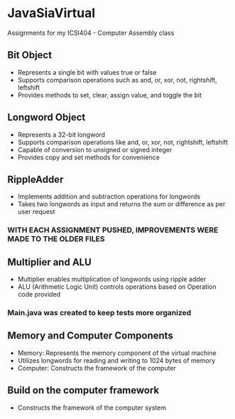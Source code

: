 # JavaSiaVirtual
Assignments for my ICSI404 - Computer Assembly class

## Bit Object
- Represents a single bit with values true or false
- Supports comparison operations such as and, or, xor, not, rightshift, leftshift
- Provides methods to set, clear, assign value, and toggle the bit

## Longword Object
- Represents a 32-bit longword
- Supports comparison operations like and, or, xor, not, rightshift, leftshift
- Capable of conversion to unsigned or signed integer
- Provides copy and set methods for convenience

## RippleAdder
- Implements addition and subtraction operations for longwords
- Takes two longwords as input and returns the sum or difference as per user request

### WITH EACH ASSIGNMENT PUSHED, IMPROVEMENTS WERE MADE TO THE OLDER FILES

## Multiplier and ALU
- Multiplier enables multiplication of longwords using ripple adder
- ALU (Arithmetic Logic Unit) controls operations based on Operation code provided

### Main.java was created to keep tests more organized

## Memory and Computer Components
- Memory: Represents the memory component of the virtual machine
- Utilizes longwords for reading and writing to 1024 bytes of memory
- Computer: Constructs the framework of the computer

## Build on the computer framework
- Constructs the framework of the computer system